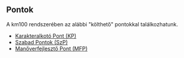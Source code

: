 ## Pontok

A km100 rendszerében az alábbi "költhető" pontokkal találkozhatunk.

- [Karakteralkotó Pont (KP)](017_01_kp.md)
- [Szabad Pontok (SzP)](017_02_szp.md)
- [Manőverfejlesztő Pont (MFP)](017_03_mfp.md)

